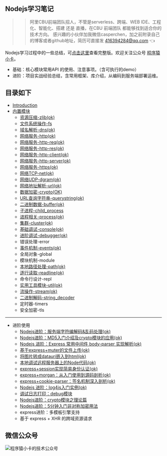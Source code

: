 ## Nodejs学习笔记

>>阿里CBU前端团队招人，不管是serverless、跨端、WEB IDE、工程化、智能化、搭建 还是 直播，在CBU 前端团队 都能够找到适合你的技术方向。
>感兴趣的小伙伴加我微信casperchen，加之前附录自己的博客或者github地址，简历可直接发 416394284@qq.com 👈

Nodejs学习过程中的一些总结，可[点击这里](https://github.com/chyingp/nodejs-learning-guide)查看完整版。欢迎关注公众号 [程序猿小卡](https://www.chyingp.com/wp-content/uploads/2018/02/qrcode_for_gh_7ba65667d1aa_344.jpg)。

* 基础：核心模块常用API 的使用、注意事项。（含可执行的demo）
* 进阶：项目实战经验总结，含常用框架、库介绍，从编码到服务端部署运维。

## 目录如下

* [Introduction](README.md)
* [内置模块](内置模块.md)
  * [资源压缩-zlib\(ok\)](模块/zlib.md)
  * [文件系统操作-fs](模块/fs.md)
  * [域名解析-dns\(ok\)](模块/dns.md)
  * [网络服务-http\(ok\)](模块/http.md)
  * [网络服务-http-req\(ok\)](模块/http.req.md)
  * [网络服务-http-res\(ok\)](模块/http.res.md)
  * [网络服务-http-client\(ok\)](模块/http.client.md)
  * [网络服务-http-server\(ok\)](模块/http.server.md)
  * [网络服务-https(ok)](模块/https.md)
  * [网络TCP-net\(ok\)](模块/net.md)
  * [网络UDP-dgram(ok)](模块/dgram.md)
  * [网络地址解析-url\(ok\)](模块/url.md)
  * [数据加密-crypto(OK)](模块/crypto.md)
  * [URL查询字符串-querystring\(ok\)](模块/querystring.md)
  * [二进制数据-buffer\(ok\)](模块/buffer.md)
  * [子进程-child\_process](模块/child_process.md)
  * [进程相关-process(ok)](模块/process.md)
  * [集群-cluster(ok)](模块/cluster.md)
  * [基础调试-console(ok)](模块/console.md)
  * [进阶调试-debugger(ok)](模块/debug.md)
  * 错误处理-error
  * [事件机制-events(ok)](模块/events.md)
  * 全局对象-global
  * 模块机制-module
  * [本地路径处理-path\(ok\)](模块/path.md)
  * [逐行读取-readline(ok)](模块/readline.md)
  * 命令行设计-repl
  * [实用工具模块-util(ok)](模块/util.md)
  * [流操作-stream(ok)](模块/stream.md)
  * [二进制解码-string\_decoder](模块/string_decoder.md)
  * 定时器-timers
  * 安全加密-tls


---

* 进阶使用
  * [Nodejs进阶：服务端字符编解码&乱码处理(ok)](进阶/charset-enc-dec.md)
  * [Nodejs进阶：MD5入门介绍及crypto模块的应用(ok)](模块/crypto.md5.md)
  * [Nodejs 进阶：Express 常用中间件 body-parser 实现解析(ok)](进阶/body-parser.md)
  * [基于express+muter的文件上传(ok)](进阶/文件上传-multer.md)
  * [将图片转成datauri嵌入到html(ok)](/进阶/图片地址转成datauri.md)
  * [本地调试远程服务器上的Node代码(ok)](/模块/debug.md)
  * [express+session实现简易身份认证(ok)](进阶/express+session实现简易身份认证.md)
  * [express+morgan：从入门使用到源码剖析(ok)](进阶/日志模块morgan.md)
  * [express+cookie-parser：签名机制深入剖析(ok)](进阶/cookie-parser-deep-in.md)
  * [Nodejs 进阶：log4js入门实例(ok)](进阶/log4js.md)
  * [调试日志打印：debug模块](/进阶/debug-log.md)
  * [Nodejs进阶：crypto模块之理论篇](/进阶/crypto-theory.md)
  * [Nodejs进阶：5分钟入门非对称加密用法](/进阶/asymmetric-enc-dec.md)
  * express进阶：多模板引擎支持
  * 基于 express + XHR 的跨域资源请求

## 微信公众号

![程序猿小卡的技术公众号](assets/qrcode_for_gh_7ba65667d1aa_344.jpg)
